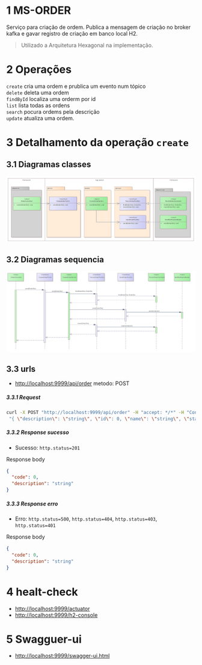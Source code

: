 # 1 MS-ORDER  
Serviço para criação de ordem. Publica a mensagem de criação no broker kafka e gavar registro de criação em banco local H2.  
> Utilizado a Arquitetura Hexagonal na implementação.  

# 2 Operações   
`create` cria uma ordem e prublica um evento num tópico  
`delete` deleta uma ordem  
`findById` localiza uma orderm por id  
`list` lista todas as ordens  
`search` pocura ordems pela descrição  
`update` atualiza uma ordem.  

# 3 Detalhamento da operação `create`
## 3.1 Diagramas classes  
![nome](src/main/resources/img/class1.png)  


## 3.2 Diagramas sequencia  
![nome](src/main/resources/img/sequence1.png)  

## 3.3 urls
* [http://localhost:9999/api/order](http://localhost:9999/api/order)  metodo: POST
 
##### 3.3.1 Request 
```bash 
curl -X POST "http://localhost:9999/api/order" -H "accept: */*" -H "Content-Type: application/json" -d  
 "{ \"description\": \"string\", \"id\": 0, \"name\": \"string\", \"status\": \"NOT_PROCESSED\", \"total\": 0}" 
```

##### 3.3.2 Response sucesso
* Sucesso: `http.status=201`  
 
Response body  

```json  
{
  "code": 0,
  "description": "string"
}
```

##### 3.3.3 Response erro
* Erro: `http.status=500`, `http.status=404`, `http.status=403`, `http.status=401` 
 
Response body  

```json  
{
  "code": 0,
  "description": "string"
}
```

# 4 healt-check  
* [http://localhost:9999/actuator](http://localhost:9999/actuator)  
* [http://localhost:9999/h2-console](http://localhost:9999/h2-console)  

# 5 Swagguer-ui  
* [http://localhost:9999/swagger-ui.html](http://localhost:9999/swagger-ui.html)  








